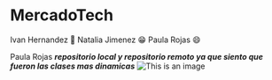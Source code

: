 # MercadoTech
Ivan Hernandez :ghost:
Natalia Jimenez :grin:
Paula Rojas :smile:

Paula Rojas
***repositorio local y repositorio remoto ya que siento que fueron las clases mas dinamicas***
![This is an image](https://miro.medium.com/max/1078/0*pDeitI58MqHb53yK.jpg) 

